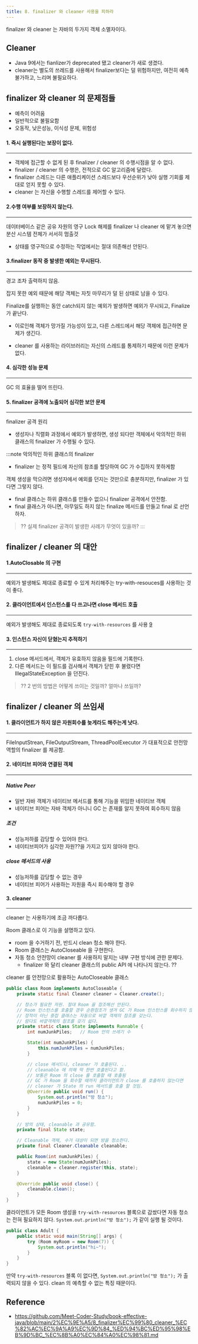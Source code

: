 ```yaml
---
title: 8. finalizer 와 cleaner 사용을 피하라
---
```


finalizer 와 cleaner 는 자바의 두가지 객체 소멸자이다.

## Cleaner
- Java 9에서는 fianlizer가 deprecated 됐고 cleaner가 새로 생겼다.
- cleaner는 별도의 쓰레드를 사용해서 finalizer보다는 덜 위험하지만, 여전히 예측불가하고, 느리며 불필요하다.

## finalizer 와 cleaner 의 문제점들
- 예측이 어려움
- 일반적으로 불필요함
- 오동작, 낮은성능, 이식성 문제, 위험성

#### 1. 즉시 실행된다는 보장이 없다.
---
- 객체에 접근할 수 없게 된 후 finalizer / cleaner 의 수행시점을 알 수 없다.
- finalizer / cleaner 의 수행은, 전적으로 GC 알고리즘에 달렸다.
- finalizer 스레드는 다른 애플리케이션 스레드보다 우선순위가 낮아 실행 기회를 제대로 얻지 못할 수 있다.
- cleaner 는 자신을 수행할 스레드를 제어할 수 있다.

#### 2.수행 여부를 보장하지 않는다.
---
데이터베이스 같은 공유 자원의 영구 Lock 해제를 finalizer 나 cleaner 에 맡겨 놓으면 분산 시스템 전체가 서서히 멈출것
- 상태를 영구적으로 수정하는 작업에서는 절대 의존해선 안된다.

#### 3.finalizer 동작 중 발생한 예외는 무시된다.
---
경고 조차 출력하지 않음.

잡지 못한 예외 때문에 해당 객체는 자칫 마무리가 덜 된 상태로 남을 수 있다.

Finalize를 실행하는 동안 catch되지 않는 예외가 발생하면 예외가 무시되고, Finalize가 끝난다.
- 이로인해 객체가 망가질 가능성이 있고, 다른 스레드에서 해당 객체에 접근하면 문제가 생긴다.

- cleaner 를 사용하는 라이브러리는 자신의 스레드를 통제하기 때문에 이런 문제가 없다.

#### 4. 심각한 성능 문제
---
GC 의 효율을 떨어 뜨린다.

#### 5. finalizer 공격에 노출되어 심각한 보안 문제
---
finalizer 공격 원리
- 생성자나 직렬화 과정에서 예외가 발생하면,
생성 되다만 객체에서 악의적인 하위 클래스의 finalizer 가 수행될 수 있다.

:::note 악의적인 하위 클래스의 finalizer
- finalizer 는 정적 필드에 자신의 참조를 할당하여 GC 가 수집하지 못하게함

객체 생성을 막으려면 생성자에서 예외를 던지는 것만으로 충분하지만, finalizer 가 있다면 그렇지 않다.
- final 클래스는 하위 클래스를 만들수 없으니 finalizer 공격에서 안전함.
- final 클래스가 아니면, 아무일도 하지 않는 finalize 메서드를 만들고 final 로 선언하자.

> ?? 실제 finalizer 공격이 발생한 사례가 무엇이 있을까?
:::


## finalizer / cleaner 의 대안

#### 1.AutoClosable 의 구현
---
예외가 발생해도 제대로 종료할 수 있게 처리해주는 try-with-resouces를 사용하는 것이 좋다.

#### 2. 클라이언트에서 인스턴스를 다 쓰고나면 close 메서드 호출
---
예외가 발생해도 제대로 종료되도록 `try-with-resources` 를 사용 [9](/docs/java/effective-java/ch2/ITEM9)

#### 3. 인스턴스 자신이 닫혔는지 추적하기
---
1. close 메서드에서, 객체가 유효하지 않음을 필드에 기록한다.
1. 다른 메서드는 이 필드를 검사해서 객체가 닫힌 후 불렸다면 IllegalStateException 을 던진다.

> ?? 2 번의 방법은 어떻게 쓰이는 것일까? 얼마나 쓰일까?

## finalizer / cleaner 의 쓰임새

#### 1. 클라이언트가 하지 않은 자원회수를 늦게라도 해주는게 낫다.
---
FileInputStrean, FileOutputStream, ThreadPoolExecutor 가 대표적으로
안전망 역할의 finalizer 를 제공함.

#### 2. 네이티브 피어와 연결된 객체
---
##### Native Peer
- 일반 자바 객체가 네이티브 메서드를 통해 기능을 위임한 네이티브 객체
- 네이티브 피어는 자바 객체가 아니니 GC 는 존재를 알지 못하여 회수하지 않음

##### 조건
- 성능저하를 감당할 수 있어야 한다.
- 네이티브피어가 심각한 자원??을 가지고 있지 않아야 한다.

##### close 메서드의 사용
- 성능저하를 감당할 수 없는 경우
- 네이티브 피어가 사용하는 자원을 즉시 회수해야 할 경우

#### 3. cleaner
---
cleaner 는 사용하기에 조금 까다롭다.

Room 클래스로 이 기능을 설명하고 있다.
- room 을 수거하기 전, 반드시 clean 청소 해야 한다.
- Room 클래스는 AutoCloseable 을 구현한다.
- 자동 청소 안전망이 cleaner 를 사용하지 말지는 내부 구현 방식에 관한 문제다.
    - finalizer 와 달리 cleaner 클래스의 public API 에 나타나지 않는다. ??

cleaner 를 안전망으로 활용하는 AutoCloseable 클래스
```java
public class Room implements AutoCloseable {
    private static final Cleaner cleaner = Cleaner.create();

    // 청소가 필요한 자원. 절대 Room 을 참조해선 안된다.
    // Room 인스턴스를 호출할 경우 순환참조가 생겨 GC 가 Room 인스턴스를 회수하지 않음
    // 정적이 아닌 중첩 클래스는 자동으로 바깥 객체의 참조를 갖는다.
    // 람다도 바깥객체의 참조를 갖기 쉽다.
    private static class State implements Runnable {
        int numJunkPiles;   // Room 안의 쓰레기 수

        State(int numJunkPiles) {
            this.numJunkPiles = numJunkPiles;
        }

        // close 메서드나, cleaner 가 호출된다. ..
        // cleanable 에 의해 딱 한번 호출된다고 함.
        // 보통은 Room 의 close 를 호출할 때 호출됨
        // GC 가 Room 을 회수할 때까지 클라이언트가 close 를 호출하지 않는다면
        // cleaner 가 State 의 run 메서드를 호출 할 것임.
        @Override public void run() {
            System.out.println("방 청소");
            numJunkPiles = 0;
        }
    }

    // 방의 상태, cleanable 과 공유함.
    private final State state;

    // Cleanable 객체, 수거 대상이 되면 방을 청소한다.
    private final Cleaner.Cleanable cleanable;

    public Room(int numJunkPiles) {
        state = new State(numJunkPiles);
        cleanable = cleaner.register(this, state);
    }

    @Override public void close() {
        cleanable.clean();
    }
}
```

클라이언트가 모든 Room 생성을 `try-with-resources` 블록으로 감쌌다면 자동 청소는 전혀 필요하지 않다.
`System.out.println("방 청소");` 가 같이 실행 될 것이다.
```java
public class Adult {
    public static void main(String[] args) {
        try (Room myRoom = new Room(7)) {
            System.out.println("hi~");
        }
    }
}
```

만약 `try-with-resources` 블록 이 없다면,
`System.out.println("방 청소");` 가 출력되지 않을 수 있다.
clean 의 예측할 수 없는 특징 때문이다.


Reference
---
- https://github.com/Meet-Coder-Study/book-effective-java/blob/main/2%EC%9E%A5/8_finalizer%EC%99%80_cleaner_%EC%82%AC%EC%9A%A9%EC%9D%84_%ED%94%BC%ED%95%98%EB%9D%BC_%EC%8B%A0%EC%84%A0%EC%98%81.md
